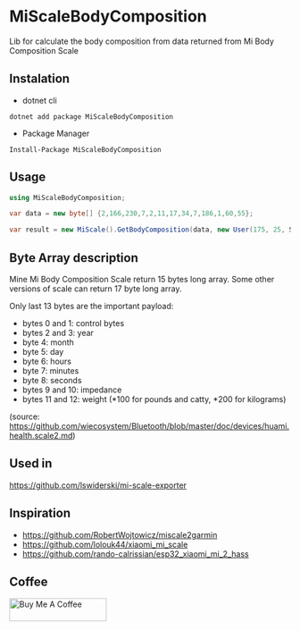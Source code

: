 # MiScaleBodyComposition

Lib for calculate the body composition from data returned from Mi Body Composition Scale

## Instalation

- dotnet cli

`dotnet add package MiScaleBodyComposition`

- Package Manager

`Install-Package MiScaleBodyComposition`

## Usage

```csharp
using MiScaleBodyComposition;
```

```csharp
var data = new byte[] {2,166,230,7,2,11,17,34,7,186,1,60,55};

var result = new MiScale().GetBodyComposition(data, new User(175, 25, Sex.Male));
```

## Byte Array description

Mine Mi Body Composition Scale return 15 bytes long array. Some other versions of scale can return 17 byte long array.

Only last 13 bytes are the important payload:

- bytes 0 and 1: control bytes
- bytes 2 and 3: year
- byte 4: month
- byte 5: day
- byte 6: hours
- byte 7: minutes
- byte 8: seconds
- bytes 9 and 10: impedance
- bytes 11 and 12: weight (*100 for pounds and catty, *200 for kilograms)

(source: https://github.com/wiecosystem/Bluetooth/blob/master/doc/devices/huami.health.scale2.md)

## Used in

https://github.com/lswiderski/mi-scale-exporter

## Inspiration

- https://github.com/RobertWojtowicz/miscale2garmin
- https://github.com/lolouk44/xiaomi_mi_scale
- https://github.com/rando-calrissian/esp32_xiaomi_mi_2_hass


## Coffee

<a href="https://www.buymeacoffee.com/lukaszswiderski" target="_blank"><img src="https://cdn.buymeacoffee.com/buttons/default-orange.png" alt="Buy Me A Coffee" height="41" width="174"></a>
